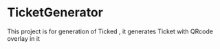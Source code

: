# TicketGenerator
This project is for generation of Ticked , it generates Ticket with QRcode overlay in it
